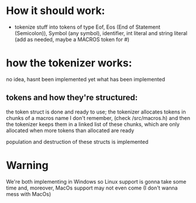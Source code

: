 # How it should work:
 - tokenize stuff into tokens of type Eof, Eos (End of Statement (Semicolon)), Symbol (any symbol), identifier, int literal and string literal (add as needed, maybe a MACROS token for #)


# how the tokenizer works:
no idea, hasnt been implemented yet
what has been implemented
## tokens and how they're structured:
the token struct is done and ready to use;
the tokenizer allocates tokens in chunks of a macros name I don't remember, (check /src/macros.h)
and then the tokenizer keeps them in a linked list of these chunks, which are only allocated when more tokens than
allocated are ready

population and destruction of these structs is implemented

# Warning
We're both implementing in Windows so Linux support is gonna take some time and, moreover, MacOs support may not even come (I don't wanna mess with MacOs)

